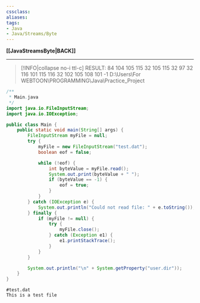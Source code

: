 ```yaml
---
cssclass:
aliases:
tags:
- Java
- Java/Streams/Byte
---
```

**[[JavaStreamsByte|BACK]]**

---
>[!INFO|collapse no-i ttl-c] RESULT:
> 84 104 105 115 32 105 115 32 97 32 116 101 115 116 32 102 105 108 101 -1 
> D:\Users\For WEBTOON\PROGRAMMING\Java\Practice_Project

```java
/**
 * Main.java
 */
import java.io.FileInputStream;
import java.io.IOException;

public class Main {
    public static void main(String[] args) {
        FileInputStream myFile = null;
        try {
            myFile = new FileInputStream("test.dat");
            boolean eof = false;

            while (!eof) {
                int byteValue = myFile.read();
                System.out.print(byteValue + " ");
                if (byteValue == -1) {
                    eof = true;
                }
            }
        } catch (IOException e) {
            System.out.println("Could not read file: " + e.toString());
        } finally {
            if (myFile != null) {
                try {
                    myFile.close();
                } catch (Exception e1) {
                    e1.printStackTrace();
                }
            }
        }

        System.out.println("\n" + System.getProperty("user.dir"));
    }
}
```
```dat
#test.dat
This is a test file
```
